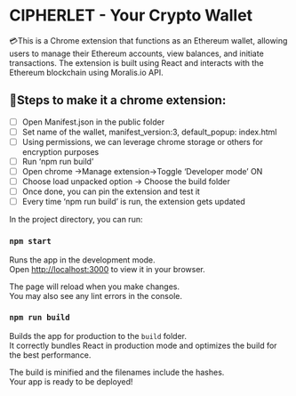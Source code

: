 # CIPHERLET - Your Crypto Wallet
💳This is a Chrome extension that functions as an Ethereum wallet, allowing users to manage their Ethereum accounts, view balances, and initiate transactions. The extension is built using React and interacts with the Ethereum blockchain using Moralis.io API.

## 🚀Steps to make it a chrome extension:

- [ ] Open Manifest.json in the public folder
- [ ] Set name of the wallet, manifest_version:3, default_popup: index.html
- [ ] Using permissions, we can leverage chrome storage or others for encryption purposes
- [ ] Run ‘npm run build’
- [ ] Open chrome ->Manage extension->Toggle ‘Developer mode’ ON
- [ ] Choose load unpacked option -> Choose the build folder
- [ ] Once done, you can pin the extension and test it
- [ ] Every time ‘npm run build’ is run, the extension gets updated

In the project directory, you can run:

### `npm start`

Runs the app in the development mode.\
Open [http://localhost:3000](http://localhost:3000) to view it in your browser.

The page will reload when you make changes.\
You may also see any lint errors in the console.


### `npm run build`

Builds the app for production to the `build` folder.\
It correctly bundles React in production mode and optimizes the build for the best performance.

The build is minified and the filenames include the hashes.\
Your app is ready to be deployed!
